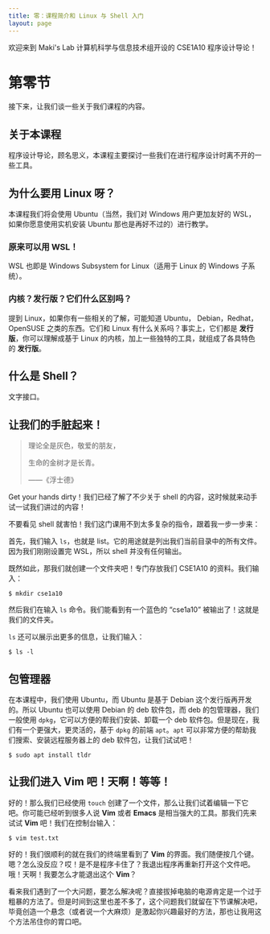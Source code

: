```yaml
---
title: 零：课程简介和 Linux 与 Shell 入门
layout: page
---
```


欢迎来到 Maki's Lab 计算机科学与信息技术组开设的 CSE1A10 程序设计导论！

# 第零节
接下来，让我们谈一些关于我们课程的内容。

## 关于本课程
程序设计导论，顾名思义，本课程主要探讨一些我们在进行程序设计时离不开的一些工具。

## 为什么要用 Linux 呀？
本课程我们将会使用 Ubuntu（当然，我们对 Windows 用户更加友好的 WSL，如果你愿意使用实机安装 Ubuntu 那也是再好不过的）进行教学。

### 原来可以用 WSL！
WSL 也即是 Windows Subsystem for Linux（适用于 Linux 的 Windows 子系统）。

### 内核？发行版？它们什么区别吗？
提到 Linux，如果你有一些相关的了解，可能知道 Ubuntu， Debian，Redhat，OpenSUSE 之类的东西。它们和 Linux 有什么关系吗？事实上，它们都是 **发行版**，你可以理解成基于 Linux 的内核，加上一些独特的工具，就组成了各具特色的 **发行版**。

## 什么是 Shell？
文字接口。

## 让我们的手脏起来！

> 理论全是灰色，敬爱的朋友，
> 
> 生命的金树才是长青。
>
>    ——《浮士德》

Get your hands dirty！我们已经了解了不少关于 shell 的内容，这时候就来动手试一试我们讲过的内容！

不要看见 shell 就害怕！我们这门课用不到太多复杂的指令，跟着我一步一步来：

首先，我们输入 `ls`，也就是 list。它的用途就是列出我们当前目录中的所有文件。因为我们刚刚设置完 WSL，所以 shell 并没有任何输出。

既然如此，那我们就创建一个文件夹吧！专门存放我们 CSE1A10 的资料。我们输入：

```shell
$ mkdir cse1a10
```

然后我们在输入 `ls` 命令。我们能看到有一个蓝色的 “cse1a10” 被输出了！这就是我们的文件夹。

`ls` 还可以展示出更多的信息，让我们输入：

```shell
$ ls -l
```

## 包管理器
在本课程中，我们使用 Ubuntu，而 Ubuntu 是基于 Debian 这个发行版再开发的。所以 Ubuntu 也可以使用 Debian 的 deb 软件包，而 deb 的包管理器，我们一般使用 `dpkg`，它可以方便的帮我们安装、卸载一个 deb 软件包。但是现在，我们有一个更强大，更灵活的，基于 `dpkg` 的前端 `apt`。`apt` 可以非常方便的帮助我们搜索、安装远程服务器上的 deb 软件包，让我们试试吧！

```shell
$ sudo apt install tldr
```

## 让我们进入 Vim 吧！天啊！等等！
好的！那么我们已经使用 `touch` 创建了一个文件，那么让我们试着编辑一下它吧。你可能已经听到很多人说 **Vim** 或者 **Emacs** 是相当强大的工具。那我们先来试试 **Vim** 吧！我们在控制台输入：

```shell
$ vim test.txt
```

好的！我们很顺利的就在我们的终端里看到了 **Vim** 的界面。我们随便按几个键。嗯？怎么没反应？哎！是不是程序卡住了？我退出程序再重新打开这个文件吧。哦！天啊！我要怎么才能退出这个 **Vim**？

看来我们遇到了一个大问题，要怎么解决呢？直接拔掉电脑的电源肯定是一个过于粗暴的方法了。但是时间到这里也差不多了，这个问题我们就留在下节课解决吧，毕竟创造一个悬念（或者说一个大麻烦）是激起你兴趣最好的方法，那也让我用这个方法吊住你的胃口吧。